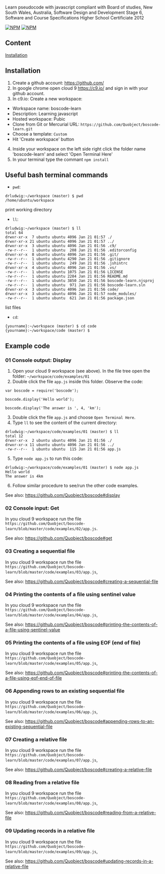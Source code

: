 ﻿Learn pseudocode with javascript compliant with Board of studies, New South Wales, Australia, Software Design and Development Stage 6, Software and Course Specifications Higher School Certificiate 2012


[![NPM](https://nodei.co/npm/boscode-learn.png?downloads=true&downloadRank=true)](https://nodei.co/npm/boscode-learn/)
[![NPM](https://nodei.co/npm-dl/boscode-learn.png?months=6&height=3)](https://nodei.co/npm/boscode-learn/)

## Content
[Installation](#Installation)


## Installation

1. Create a github account: https://github.com/
2. In google chrome open cloud 9 https://c9.io/ and sign in with your github account.
3. In c9.io: Create a new workspace: 
  * Workspace name: boscode-learn
  * Description: Learning javascript
  * Hosted workspace: Pubic
  * Clone from Git or Mercurial URL: `https://github.com/Quobject/boscode-learn.git`
  * Choose a template: `Custom`
  * Hit 'Create workspace' button
4. Inside your workspace on the left side right click the folder name 'boscode-learn' and select 'Open Terminal Here'
5. In your terminal type the commant `npm install`

## Useful bash terminal commands

* `pwd`: 
```
drludwig:~/workspace (master) $ pwd
/home/ubuntu/workspace
```
print working directory

* `ll`:
```
drludwig:~/workspace (master) $ ll
total 64
drwxr-xr-x  7 ubuntu ubuntu 4096 Jan 21 01:57 ./
drwxr-xr-x 21 ubuntu ubuntu 4096 Jan 21 01:57 ../
drwxr-xr-x  3 ubuntu ubuntu 4096 Jan 21 01:56 .c9/
-rw-r--r--  1 ubuntu ubuntu  208 Jan 21 01:56 .editorconfig
drwxr-xr-x  8 ubuntu ubuntu 4096 Jan 21 01:56 .git/
-rw-r--r--  1 ubuntu ubuntu 4290 Jan 21 01:56 .gitignore
-rw-r--r--  1 ubuntu ubuntu  249 Jan 21 01:56 .jshintrc
drwxr-xr-x  4 ubuntu ubuntu 4096 Jan 21 01:56 .vs/
-rw-r--r--  1 ubuntu ubuntu 1075 Jan 21 01:56 LICENSE
-rw-r--r--  1 ubuntu ubuntu 2284 Jan 21 01:56 README.md
-rw-r--r--  1 ubuntu ubuntu 3850 Jan 21 01:56 boscode-learn.njsproj
-rw-r--r--  1 ubuntu ubuntu  971 Jan 21 01:56 boscode-learn.sln
drwxr-xr-x  3 ubuntu ubuntu 4096 Jan 21 01:56 code/
drwxr-xr-x  3 ubuntu ubuntu 4096 Jan 21 01:57 node_modules/
-rw-r--r--  1 ubuntu ubuntu  621 Jan 21 01:56 package.json
```
list files

* `cd`:
```
{yourname}:~/workspace (master) $ cd code
{yourname}:~/workspace/code (master) $ 
```

## Example code

### 01 Console output: Display
1. Open your cloud 9 workspace (see above). In the file tree open the folder: `~/workspace/code/examples/01`
2. Double click the file `app.js` inside this folder. Observe the code:

```    
var boscode = require('boscode');

boscode.display('Hello world');

boscode.display('The answer is ', 4, 'km');
```
3. Double click the file `app.js` and choose `Open Terminal Here`.
4. Type `ll` to see the content of the current directory:
```
drludwig:~/workspace/code/examples/01 (master) $ ll
total 12
drwxr-xr-x  2 ubuntu ubuntu 4096 Jan 21 01:56 ./
drwxr-xr-x 11 ubuntu ubuntu 4096 Jan 21 01:56 ../
-rw-r--r--  1 ubuntu ubuntu  115 Jan 21 01:56 app.js
```
5. Type `node app.js` to run this code:
```
drludwig:~/workspace/code/examples/01 (master) $ node app.js 
Hello world
The answer is 4km
```
6. Follow similar procedure to see/run the other code examples.

See also: https://github.com/Quobject/boscode#display


### 02 Console input: Get
In you cloud 9 workspace run the file 
`https://github.com/Quobject/boscode-learn/blob/master/code/examples/02/app.js`. 

See also: https://github.com/Quobject/boscode#get

### 03 Creating a sequential file
In you cloud 9 workspace run the file  
`https://github.com/Quobject/boscode-learn/blob/master/code/examples/03/app.js`,

See also: https://github.com/Quobject/boscode#creating-a-sequential-file


### 04 Printing the contents of a file using sentinel value
In you cloud 9 workspace run the file  
`https://github.com/Quobject/boscode-learn/blob/master/code/examples/04/app.js`,

See also: https://github.com/Quobject/boscode#printing-the-contents-of-a-file-using-sentinel-value


### 05 Printing the contents of a file using EOF (end of file)
In you cloud 9 workspace run the file  
`https://github.com/Quobject/boscode-learn/blob/master/code/examples/05/app.js`,

See also: https://github.com/Quobject/boscode#printing-the-contents-of-a-file-using-eof-end-of-file


### 06 Appending rows to an existing sequential file
In you cloud 9 workspace run the file  
`https://github.com/Quobject/boscode-learn/blob/master/code/examples/06/app.js`,

See also: https://github.com/Quobject/boscode#appending-rows-to-an-existing-sequential-file


### 07 Creating a relative file
In you cloud 9 workspace run the file  
`https://github.com/Quobject/boscode-learn/blob/master/code/examples/07/app.js`,

See also: https://github.com/Quobject/boscode#creating-a-relative-file


### 08 Reading from a relative file
In you cloud 9 workspace run the file  
`https://github.com/Quobject/boscode-learn/blob/master/code/examples/08/app.js`,

See also: https://github.com/Quobject/boscode#reading-from-a-relative-file


### 09 Updating records in a relative file
In you cloud 9 workspace run the file  
`https://github.com/Quobject/boscode-learn/blob/master/code/examples/09/app.js`,

See also: https://github.com/Quobject/boscode#updating-records-in-a-relative-file

